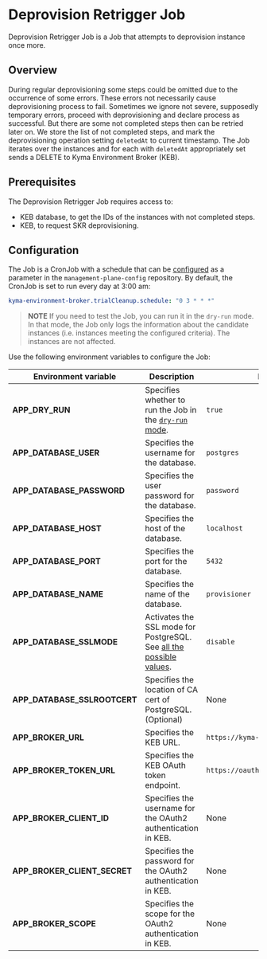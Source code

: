 # Deprovision Retrigger Job

Deprovision Retrigger Job is a Job that attempts to deprovision instance once more.

## Overview

During regular deprovisioning some steps could be omitted due to the occurrence of some errors. These errors not necessarily cause deprovisioning process to fail.
Sometimes we ignore not severe, supposedly temporary errors, proceed with deprovisioning and declare process as successful. But there are some not completed steps
then can be retried later on. We store the list of not completed steps, and mark the deprovisioning operation setting `deletedAt` to current timestamp.
The Job iterates over the instances and for each with `deletedAt` appropriately set sends a DELETE to Kyma Environment Broker (KEB).  

## Prerequisites

The Deprovision Retrigger Job requires access to:
- KEB database, to get the IDs of the instances with not completed steps.
- KEB, to request SKR deprovisioning.

## Configuration

The Job is a CronJob with a schedule that can be [configured](https://kubernetes.io/docs/concepts/workloads/controllers/cron-jobs/#cron-schedule-syntax) as a parameter in the `management-plane-config` repository.
By default, the CronJob is set to run every day at 3:00 am:
```yaml  
kyma-environment-broker.trialCleanup.schedule: "0 3 * * *"
```

> **NOTE**
> If you need to test the Job, you can run it in the `dry-run` mode.
> In that mode, the Job only logs the information about the candidate instances (i.e. instances meeting the configured criteria). The instances are not affected.


Use the following environment variables to configure the Job:

| Environment variable | Description                                                                                                               | Default value                            |
|---|---------------------------------------------------------------------------------------------------------------------------|------------------------------------------|
| **APP_DRY_RUN** | Specifies whether to run the Job in the [`dry-run` mode](#details).                                                       | `true`                                   |
| **APP_DATABASE_USER** | Specifies the username for the database.                                                                                  | `postgres`                               |
| **APP_DATABASE_PASSWORD** | Specifies the user password for the database.                                                                             | `password`                               |
| **APP_DATABASE_HOST** | Specifies the host of the database.                                                                                       | `localhost`                              |
| **APP_DATABASE_PORT** | Specifies the port for the database.                                                                                      | `5432`                                   |
| **APP_DATABASE_NAME** | Specifies the name of the database.                                                                                       | `provisioner`                            |
| **APP_DATABASE_SSLMODE** | Activates the SSL mode for PostgreSQL. See [all the possible values](https://www.postgresql.org/docs/9.1/libpq-ssl.html). | `disable`                                |
| **APP_DATABASE_SSLROOTCERT** | Specifies the location of CA cert of PostgreSQL. (Optional)                                          | None                                |
| **APP_BROKER_URL**  | Specifies the KEB URL.                                                                                                    | `https://kyma-env-broker.kyma.local`     |
| **APP_BROKER_TOKEN_URL** | Specifies the KEB OAuth token endpoint.                                                                                   | `https://oauth.2kyma.local/oauth2/token` |
| **APP_BROKER_CLIENT_ID** | Specifies the username for the OAuth2 authentication in KEB.                                                              | None                                     |
| **APP_BROKER_CLIENT_SECRET** | Specifies the password for the OAuth2 authentication in KEB.                                                              | None                                     |
| **APP_BROKER_SCOPE** | Specifies the scope for the OAuth2 authentication in KEB.                                                                 | None                                     |
